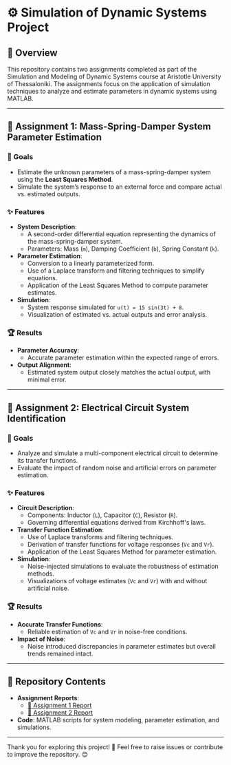 # ⚙️ Simulation of Dynamic Systems Project

## 📖 Overview
This repository contains two assignments completed as part of the Simulation and Modeling of Dynamic Systems course at Aristotle University of Thessaloniki. The assignments focus on the application of simulation techniques to analyze and estimate parameters in dynamic systems using MATLAB.

---

## 🧩 Assignment 1: Mass-Spring-Damper System Parameter Estimation

### 🎯 Goals
- Estimate the unknown parameters of a mass-spring-damper system using the **Least Squares Method**.
- Simulate the system’s response to an external force and compare actual vs. estimated outputs.

### ✨ Features
- **System Description**:
  - A second-order differential equation representing the dynamics of the mass-spring-damper system.
  - Parameters: Mass (`m`), Damping Coefficient (`b`), Spring Constant (`k`).
- **Parameter Estimation**:
  - Conversion to a linearly parameterized form.
  - Use of a Laplace transform and filtering techniques to simplify equations.
  - Application of the Least Squares Method to compute parameter estimates.
- **Simulation**:
  - System response simulated for `u(t) = 15 sin(3t) + 8`.
  - Visualization of estimated vs. actual outputs and error analysis.

### 🏆 Results
- **Parameter Accuracy**:
  - Accurate parameter estimation within the expected range of errors.
- **Output Alignment**:
  - Estimated system output closely matches the actual output, with minimal error.

---

## 🔌 Assignment 2: Electrical Circuit System Identification

### 🎯 Goals
- Analyze and simulate a multi-component electrical circuit to determine its transfer functions.
- Evaluate the impact of random noise and artificial errors on parameter estimation.

### ✨ Features
- **Circuit Description**:
  - Components: Inductor (`L`), Capacitor (`C`), Resistor (`R`).
  - Governing differential equations derived from Kirchhoff's laws.
- **Transfer Function Estimation**:
  - Use of Laplace transforms and filtering techniques.
  - Derivation of transfer functions for voltage responses (`Vc` and `Vr`).
  - Application of the Least Squares Method for parameter estimation.
- **Simulation**:
  - Noise-injected simulations to evaluate the robustness of estimation methods.
  - Visualizations of voltage estimates (`Vc` and `Vr`) with and without artificial noise.

### 🏆 Results
- **Accurate Transfer Functions**:
  - Reliable estimation of `Vc` and `Vr` in noise-free conditions.
- **Impact of Noise**:
  - Noise introduced discrepancies in parameter estimates but overall trends remained intact.

---

## 📂 Repository Contents
- **Assignment Reports**:
  - [📄 Assignment 1 Report](./Simulation_of_Dynamic_System_project_1.pdf)
  - [📄 Assignment 2 Report](./Simulation_of_Dynamic_System_project_2.pdf)
- **Code**: MATLAB scripts for system modeling, parameter estimation, and simulations.

---


Thank you for exploring this project! 🚀 Feel free to raise issues or contribute to improve the repository. 😊
